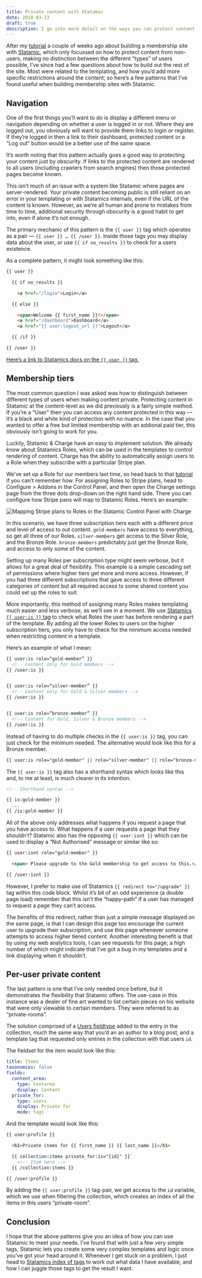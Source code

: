 ```yaml
---
title: Private content with Statamic
date: 2018-03-23
draft: true
description: I go into more detail on the ways you can protect content and restrict access on a Statamic site.
---
```


After my [tutorial](https://www.jamiedumont.co.uk/blog/build-a-membership-site-with-statamic/) a couple of weeks ago about building a membership site with [Statamic](https://statamic.com), which only focussed on how to protect content from non-users, making no distinction between the different “types” of users possible, I’ve since had a few questions about how to build out the rest of the site. Most were related to the templating, and how you’d add more specific restrictions around the content; so here’s a few patterns that I’ve found useful when building membership sites with Statamic.

## Navigation
One of the first things you’ll want to do is display a different menu or navigation depending on whether a user is logged in or not. Where they are logged out, you obviously will want to provide them links to login or register. If they’re logged in then a link to their dashboard, protected content or a “Log out” button would be a better use of the same space.

It’s worth noting that this pattern actually goes a good way to protecting your content just by obscurity. If links to the protected content are rendered to all users (including crawlers from search engines) then those protected pages become known.

This isn’t much of an issue with a system like Statamic where pages are server-rendered. Your private content becoming public is still reliant on an error in your templating or with Statamics internals, even if the URL of the content is known. However, as we’re all human and prone to mistakes from time to time, additional security through obscurity is a good habit to get into, even if alone it’s not enough. 

The primary mechanic of this pattern is the `{{ user }}` tag which operates as a pair — `{{ user }} … {{ /user }}`. Inside those tags you may display data about the user, or use `{{ if no_results }}` to check for a users existence.

As a complete pattern, it might look something like this:

``` html
{{ user }}

  {{ if no_results }}

    <a href="/login">Login</a>

  {{ else }}

    <span>Welcome {{ first_name }}!</span>
    <a href="/dashboard">Dashboard</a>
    <a href="{{ user:logout_url }}">Logout</a>

  {{ /if }}

{{ /user }}
```

[Here’s a link to Statamics docs on the `{{ user }}` tag.](https://docs.statamic.com/tags/user-profile)

## Membership tiers
The most common question I was asked was how to distinguish between different types of users when making content private. Protecting content in Statamic at the content-level as we did previously is a fairly simple method. If you’re a “User” then you can access any content protected in this way — it’s a black and white kind of protection with no nuance. In the case that you wanted to offer a free but limited membership with an addional paid tier, this obviously isn’t going to work for you.

Luckily, Statamic & Charge have an easy to implement solution. We already know about Statamics Roles, which can be used in the templates to control rendering of content. Charge has the ability to automatically assign users to a Role when they subscribe with a particular Stripe plan.

We’ve set up a Role for our members last time, so head back to that [tutorial](https://www.jamiedumont.co.uk/blog/build-a-membership-site-with-statamic/) if you can’t remember how. For assigning Roles to Stripe plans, head to Configure > Addons in the Control Panel, and then open the Charge settings page from the three dots drop-down on the right hand side. There you can configure how Stripe pans will map to Statamic Roles. Here’s an example:

![Mapping Stripe plans to Roles in the Statamic Control Panel with Charge](/img/membership-site/stripe-plan-roles.png)

In this scenario, we have three subscription tiers each with a different price and level of access to out content.  `gold-members`  have access to everything, so get all three of our Roles.  `silver-members`  get access to the Silver Role, and the Bronze Role.  `bronze-members`  predictably just get the Bronze Role, and access to only some of the content.

Setting up many Roles per subscription type might seem verbose, but it allows for a great deal of flexibility. This example is a simple cascading set of permissions where higher tiers get more and more access. However, if you had three different subscriptions that gave access to three different categories of content but all required access to some shared content you could set up the roles to suit.

More importantly, this method of assigning many Roles makes templating much easier and less verbose, as we’ll see in a moment. We use [Statamics `{{ user:is }}` tag](https://docs.statamic.com/tags/user-is) to check what Roles the user has before rendering a part of the template. By adding all the lower Roles to users on the higher subscription tiers, you only have to check for the minimum access needed when restricting content in a template.

Here’s an example of what I mean:
``` html
{{ user:is role=“gold-member” }}
  <!-- Content only for Gold members -->
{{ /user:is }}


{{ user:is role=“silver-member” }}
  <!-- Content only for Gold & Silver members -->
{{ /user:is }}


{{ user:is role=“bronze-member” }}
  <!-- Content for Gold, Silver & Bronze members -->
{{ /user:is }}
```

Instead of having to do multiple checks in the `{{ user:is }}` tag, you can just check for the minimum needed. The alternative would look like this for a Bronze member.
``` html
{{ user:is role="gold-member" || role="silver-member" || role="bronze-member" }}
```

The `{{ user:is }}` tag also has a shorthand syntax which looks like this and, to me at least, is much clearer in its intention.
``` html
<!-- Shorthand syntax -->

{{ is:gold-member }}
  ...
{{ /is:gold-member }}
```

All of the above only addresses what happens if you request a page that you have access to. What happens if a user requests a page that they shouldn’t? Statamic also has the opposing `{{ user:isnt }}` which can be used to display a “Not Authorised” message or similar like so:
``` html
{{ user:isnt role="gold-member" }}

  <span> Please upgrade to the Gold membership to get access to this.</span>

{{ /user:isnt }}
```

However, I prefer to make use of Statamics `{{ redirect to="/upgrade" }}` tag within this code block. Whilst it’s bit of an odd experience (a double page load) remember that this isn’t the “happy-path” if a user has managed to request a page they can’t access. 

The benefits of this redirect, rather than just a simple message displayed on the same page, is that I can design this page too encourage the current user to upgrade their subscription, and use this page whenever someone attempts to access higher tiered content. Another interesting benefit is that by using my web analytics tools, I can see requests for this page; a high number of which might indicate that I’ve got a bug in my templates and a link displaying when it shouldn’t.


## Per-user private content
The last pattern is one that I’ve only needed once before, but it demonstrates the flexibility that Statamic offers. The use-case in this instance was a dealer of fine art wanted to list certain pieces on his website that were only viewable to certain members. They were referred to as “private-rooms”.

The solution comprised of a [Users fieldtype](https://docs.statamic.com/fieldtypes/users) added to the entry in the collection, much the same way that you’d an an author to a blog post, and a template tag that requested only entries in the collection with that users `id`.

The fieldset for the item would look like this:
``` yaml
title: Items
taxonomies: false
fields:
  content_area:
    type: textarea
    display: Content
  private_for:
    type: users
    display: Private for
    mode: tags
```

And the template would look like this:
``` html
{{ user:profile }}

  <h1>Private items for {{ first_name }} {{ last_name }}</h1>

  {{ collection:items private_for:is="{id}" }}`
    <!-- Item here -->
  {{ /collection:items }}

{{ /user:profile }}
```

By adding the `{{ user:profile }}` tag-pair, we get access to the `id` variable, which we use when filtering the collection, which creates an index of all the items in this users “private-room”.

## Conclusion
I hope that the above patterns give you an idea of how you can use Statamic to meet your needs. I’ve found that with just a few very simple tags, Statamic lets you create some very complex templates and logic once you’ve got your head around it. Whenever I get stuck on a problem, I just head to [Statamics index of tags](https://docs.statamic.com/tags) to work out what data I have available, and how I can juggle those tags to get the result I want. 
